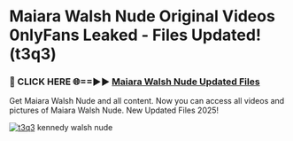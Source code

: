 # Maiara Walsh Nude Original Videos 0nlyFans Leaked - Files Updated! (t3q3)

<h3>🔴 CLICK HERE 🌐==►► <a href="https://tinyurl.com/yc6ubb5a" rel="nofollow">Maiara Walsh Nude Updated Files</a></h3>

Get Maiara Walsh Nude and all content. Now you can access all videos and pictures of Maiara Walsh Nude. New Updated Files 2025!

[![t3q3](https://i.imgur.com/7eu0CRL.gif)](https://tinyurl.com/yc6ubb5a)
kennedy walsh nude